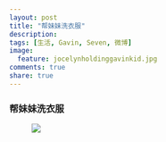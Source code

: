 ```yaml
---
layout: post
title: "帮妹妹洗衣服"
description: 
tags: [生活, Gavin, Seven, 微博]
image:
  feature: jocelynholdinggavinkid.jpg
comments: true
share: true
---
```


### 帮妹妹洗衣服 ###

<figure>
  <a  href="{{ site.url }}/images/2013-12-18.jpg">
  <img src="{{ site.url }}/images/2013-12-18.jpg">
  </a>
</figure>


